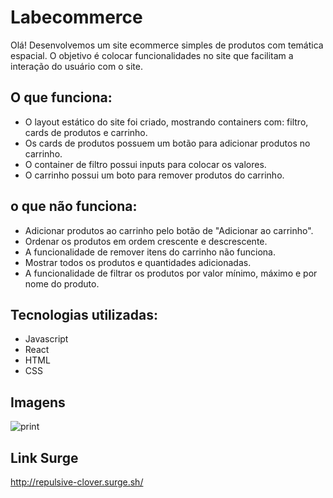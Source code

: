 # Labecommerce

Olá! Desenvolvemos um site ecommerce simples de produtos com temática espacial. O objetivo é colocar funcionalidades no site que facilitam a interação do usuário com o site.

## O que funciona: 

- O layout estático do site foi criado, mostrando containers com: filtro, cards de produtos e carrinho.
- Os cards de produtos possuem um botão para adicionar produtos no carrinho.
- O container de filtro possui inputs para colocar os valores.
- O carrinho possui um boto para remover produtos do carrinho.

## o que não funciona: 

- Adicionar produtos ao carrinho pelo botão de "Adicionar ao carrinho".
- Ordenar os produtos em ordem crescente e descrescente.
- A funcionalidade de remover itens do carrinho não funciona.
- Mostrar todos os produtos e quantidades adicionadas.
- A funcionalidade de filtrar os produtos por valor mínimo, máximo e por nome do produto.

## Tecnologias utilizadas:
- Javascript
- React
- HTML
- CSS

## Imagens 
![print](https://user-images.githubusercontent.com/85263053/126839063-ba479d12-82d4-4658-b0ad-15db538d1ff7.png)


## Link Surge
http://repulsive-clover.surge.sh/
